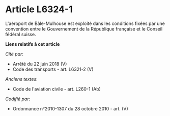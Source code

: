 # Article L6324-1

L'aéroport de Bâle-Mulhouse est exploité dans les conditions fixées par une convention entre le Gouvernement de la République
française et le Conseil fédéral suisse.

**Liens relatifs à cet article**

_Cité par_:

  - Arrêté du 22 juin 2018 (V)
  - Code des transports - art. L6321-2 (V)

_Anciens textes_:

  - Code de l'aviation civile - art. L260-1 (Ab)

_Codifié par_:

  - Ordonnance n°2010-1307 du 28 octobre 2010 - art. (V)
